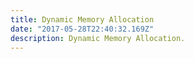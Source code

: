```yaml
---
title: Dynamic Memory Allocation
date: "2017-05-28T22:40:32.169Z"
description: Dynamic Memory Allocation.
---
```

